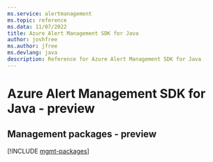 ```yaml
---
ms.service: alertmanagement
ms.topic: reference
ms.data: 11/07/2022
title: Azure Alert Management SDK for Java
author: joshfree
ms.author: jfree
ms.devlang: java
description: Reference for Azure Alert Management SDK for Java
---
```

# Azure Alert Management SDK for Java - preview

## Management packages - preview
[!INCLUDE [mgmt-packages](alert-management-mgmt-index.md)]